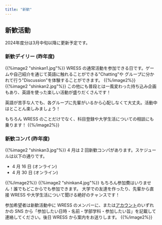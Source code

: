 ```yaml
---
title: "新歓"
---
```


## 新歓活動

<div class="text-center py-5"><span class="h1">2024年度分は3月中旬以降に更新予定です。</span></div>

### 新歓デイリー (昨年度)

{{%image2 "shinkan1.jpg"%}}
WRESS の通常活動を参加できる日です。ゲームや自己紹介を通じて英語に触れることができる"Chatting"や
グループに分かれて行う"Discussion"を体験することができます。
{{%/image2%}}
{{%image2 "shinkan2.jpg"%}}
この他にも普段とは一風変わった持ち込み企画もあり、英語を使った楽しい活動が盛りだくさんです！

英語が苦手な人でも、各グループに先輩がいるから心配しなくて大丈夫。活動中はとことん楽しみましょう！

もちろん WRESS のことだけでなく、科目登録や大学生活についての相談にも乗ります！
{{%/image2%}}

<!-- ### ガイドレクチャー/新歓ガイド
{{%image2 "shinkan7.jpg"%}}
4月の週末とGWには、ガイドを体験できるイベントがあります。

+ 4月21日 ガイドレクチャー
+ 4月30日 新歓ガイド @明治神宮
+ 5月5日 新歓ガイド @皇居
{{%/image2%}}
{{%image2 "shinkan8.jpg"%}}
ガイドレクチャーでは4/30と5/5の新歓ガイドに先立って、実際のガイド地を観光します。
観光をしながら先輩から、実際のガイドに使える観光スポットの説明やトークのコツを教えてもらうことができて一石二鳥！

ガイドレクチャーでガイドの感覚をつかめたら、実際に明治神宮と皇居で外国人をガイドする新歓ガイドがあるので、どちらも合わせて参加するのがおすすめです！
{{%/image2%}} -->

### 新歓コンパ (昨年度)

{{%image2 "shinkan3.jpg"%}}
4 月は 2 回新歓コンパがあります。スケジュールは以下の通りです。

- 4 月 16 日 (オンライン)
- 4 月 30 日 (オンライン)

{{%/image2%}}
{{%image2 "shinkan4.jpg"%}}
もちろん参加費はいりません！誰でもどこからでも参加できます。
大学での友達を作ったり、先輩から直接 WRESS や大学生活について聞ける絶好のチャンスです！

<!-- 毎回参加者には定員があるので、 -->

参加希望者は新歓活動中に WRESS のメンバーに、または[アカウント](../contact/)のいずれかの SNS から「参加したい日時・名前・学部学科・参加したい旨」を記載して連絡してください。後日 WRESS から案内をお送りします。
{{%/image2%}}
